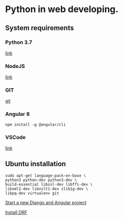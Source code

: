 # Python in web developing.

## System requirements

### Python 3.7

[link](https://www.python.org/downloads/release/python-377/)

### NodeJS

[link](https://nodejs.org/uk/)

### GIT

[git](https://git-scm.com/)

### Angular 8

    npm install -g @angular/cli

### VSCode

[link](https://code.visualstudio.com/)


## Ubuntu installation

    sudo apt-get language-pack-en-base \
    python3 python-dev python3-dev \
    build-essential libssl-dev libffi-dev \
    libxml2-dev libxslt1-dev zlib1g-dev \
    libpq-dev virtualenv git


[Start a new Django and Angular project](start.md)

[Install DRF](drf-install.md)

